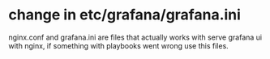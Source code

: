# change in etc/grafana/grafana.ini

nginx.conf and grafana.ini are files that actually works with serve grafana ui with nginx, 
if something with playbooks went wrong use this files. 